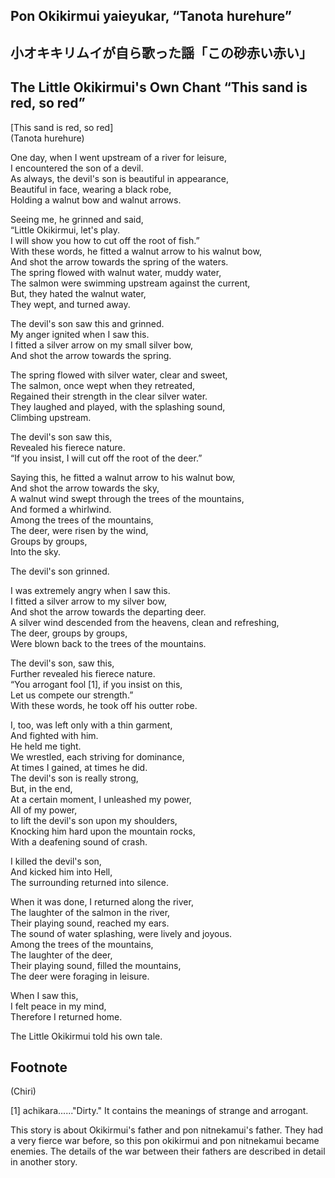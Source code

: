 ## Pon Okikirmui yaieyukar, “Tanota hurehure”   
## 小オキキリムイが自ら歌った謡「この砂赤い赤い」  
## The Little Okikirmui's Own Chant “This sand is red, so red”   
  
[This sand is red, so red]  
(Tanota hurehure)  
  
One day, when I went upstream of a river for leisure,  
I encountered the son of a devil.  
As always, the devil's son is beautiful in appearance,  
Beautiful in face, wearing a black robe,  
Holding a walnut bow and walnut arrows.  
  
Seeing me, he grinned and said,  
“Little Okikirmui, let's play.  
I will show you how to cut off the root of fish.”  
With these words, he fitted a walnut arrow to his walnut bow,  
And shot the arrow towards the spring of the waters.  
The spring flowed with walnut water, muddy water,  
The salmon were swimming upstream against the current,  
But, they hated the walnut water,   
They wept, and turned away.   
  
The devil's son saw this and grinned.  
My anger ignited when I saw this.  
I fitted a silver arrow on my small silver bow,  
And shot the arrow towards the spring.  
  
The spring flowed with silver water, clear and sweet,  
The salmon, once wept when they retreated,  
Regained their strength in the clear silver water.  
They laughed and played, with the splashing sound,  
Climbing upstream.   
  
The devil's son saw this,   
Revealed his fierece nature.  
“If you insist, I will cut off the root of the deer.”  
  
Saying this, he fitted a walnut arrow to his walnut bow,  
And shot the arrow towards the sky,  
A walnut wind swept through the trees of the mountains,  
And formed a whirlwind.  
Among the trees of the mountains,   
The deer, were risen by the wind,   
Groups by groups,   
Into the sky.  
  
The devil's son grinned.  
  
I was extremely angry when I saw this.  
I fitted a silver arrow to my silver bow,  
And shot the arrow towards the departing deer.  
A silver wind descended from the heavens, clean and refreshing,  
The deer, groups by groups,   
Were blown back to the trees of the mountains.  
  
The devil's son, saw this,   
Further revealed his fierece nature.  
“You arrogant fool [1], if you insist on this,   
Let us compete our strength.”  
With these words, he took off his outter robe.  
  
I, too, was left only with a thin garment,  
And fighted with him.   
He held me tight.  
We wrestled, each striving for dominance,  
At times I gained, at times he did.  
The devil's son is really strong,  
But, in the end,  
At a certain moment, I unleashed my power,  
All of my power,  
to lift the devil's son upon my shoulders,  
Knocking him hard upon the mountain rocks,  
With a deafening sound of crash.  
  
I killed the devil's son,   
And kicked him into Hell,  
The surrounding returned into silence.  
  
When it was done, I returned along the river,  
The laughter of the salmon in the river,    
Their playing sound, reached my ears.    
The sound of water splashing, were lively and joyous.    
Among the trees of the mountains,  
The laughter of the deer,  
Their playing sound, filled the mountains,  
The deer were foraging in leisure.  
  
When I saw this,  
I felt peace in my mind,   
Therefore I returned home.  
  
The Little Okikirmui told his own tale.   
  
## Footnote    
    
(Chiri)    
  
[1] achikara......"Dirty." It contains the meanings of strange and arrogant.  
  
This story is about Okikirmui's father and pon nitnekamui's father. They had a very fierce war before, so this pon okikirmui and pon nitnekamui became enemies. The details of the war between their fathers are described in detail in another story.